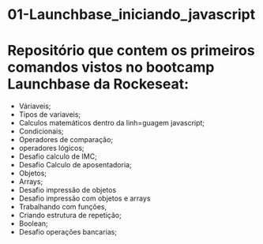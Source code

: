 # 01-Launchbase_iniciando_javascript

# Repositório que contem os primeiros comandos vistos no bootcamp Launchbase da Rockeseat:

- Váriaveis;
- Tipos de variaveis;
- Calculos matemáticos dentro da linh=guagem javascript;
- Condicionais;
- Operadores de comparação;
- operadores lógicos;
- Desafio calculo de IMC;
- Desafio Calculo de aposentadoria;
- Objetos;
- Arrays;
- Desafio impressão de objetos
- Desafio impressão com objetos e arrays
- Trabalhando com funções,
- Criando estrutura de repetição;
- Boolean;
- Desafio operações bancarias;
